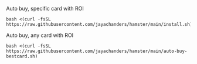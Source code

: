 Auto buy, specific card with ROI

```
bash <(curl -fsSL https://raw.githubusercontent.com/jayachanders/hamster/main/install.sh)
```

Auto buy, any card with ROI

```
bash <(curl -fsSL https://raw.githubusercontent.com/jayachanders/hamster/main/auto-buy-bestcard.sh)
```
